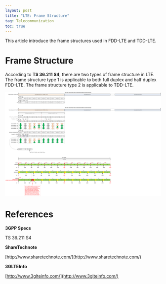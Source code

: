 ```yaml
---
layout: post
title: "LTE: Frame Structure"
tag: Telecommunication
toc: true
---
```


This article introduce the frame structures used in FDD-LTE and TDD-LTE.

<!--more-->

# Frame Structure

According to **TS 36.211 S4**, there are two types of frame structure in LTE. The frame structure type 1 is applicable to both full duplex and half duplex FDD-LTE. The frame structure type 2 is applicable to TDD-LTE.

![R8_TS36.211_S4_Frame_Type](/assets/R8_TS36.211_S4_Frame_Type.png)

# References

**3GPP Specs**

TS 36.211 S4

**ShareTechnote**

[http://www.sharetechnote.com/](http://www.sharetechnote.com/)

**3GLTEInfo**

[http://www.3glteinfo.com/](http://www.3glteinfo.com/)
